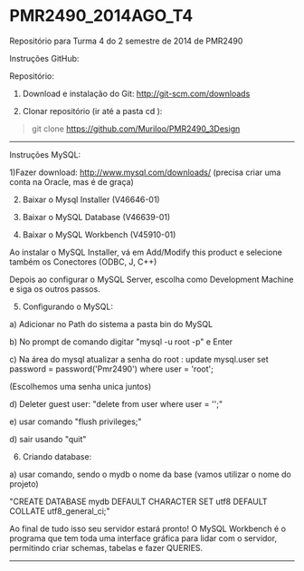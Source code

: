 PMR2490_2014AGO_T4
==================

Repositório para Turma 4 do 2 semestre de 2014 de PMR2490

Instruções GitHub:

Repositório:

1) Download e instalação do Git:
 http://git-scm.com/downloads

2) Clonar repositório (ir até a pasta cd <nome da pasta>):

> git clone https://github.com/Muriloo/PMR2490_3Design

------------------------

Instruções MySQL:


1)Fazer download: http://www.mysql.com/downloads/ (precisa criar uma conta na Oracle, mas é de graça)

2) Baixar o Mysql Installer (V46646-01)

3) Baixar o MySQL Database (V46639-01)

4) Baixar o MySQL Workbench (V45910-01)

Ao instalar o MySQL Installer, vá em Add/Modify this product e selecione também os Conectores (ODBC, J, C++)

Depois ao configurar o MySQL Server, escolha como Development Machine e siga os outros passos.

5) Configurando o MySQL:

a) Adicionar no Path do sistema a pasta bin do MySQL

b) No prompt de comando digitar "mysql -u root -p" e Enter

c) Na área do mysql atualizar a senha do root :  update mysql.user set password = password('Pmr2490') where user = 'root';

(Escolhemos uma senha unica juntos)

d) Deleter guest user: "delete from user where user = '';"

e) usar comando "flush privileges;"

d) sair usando "quit"

6) Criando database:

a) usar comando, sendo o mydb o nome da base (vamos utilizar o nome do projeto)

"CREATE DATABASE mydb
  DEFAULT CHARACTER SET utf8
  DEFAULT COLLATE utf8_general_ci;"

Ao final de tudo isso seu servidor estará pronto! O MySQL Workbench é o programa que tem toda uma interface gráfica para lidar com o servidor, permitindo criar schemas, tabelas e fazer QUERIES.

-------------
